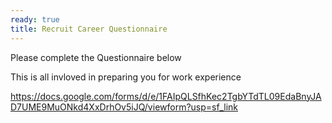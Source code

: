 ```yaml
---
ready: true
title: Recruit Career Questionnaire
---
```


Please complete the Questionnaire below

This is all invloved in preparing you for work experience

https://docs.google.com/forms/d/e/1FAIpQLSfhKec2TgbYTdTL09EdaBnyJAD7UME9MuONkd4XxDrhOv5iJQ/viewform?usp=sf_link
